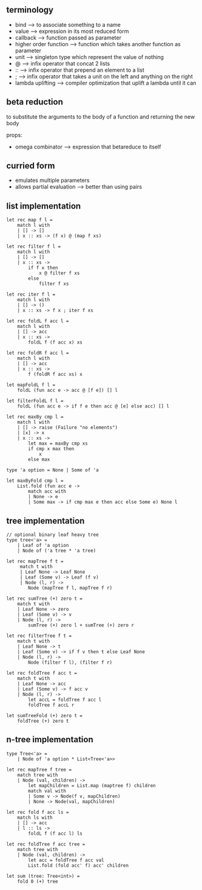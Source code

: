 ## terminology

* bind --> to associate something to a name
* value --> expression in its most reduced form
* callback --> function passed as parameter
* higher order function --> function which takes another function as parameter
* unit --> singleton type which represent the value of nothing
* @ --> infix operator that concat 2 lists
* :: --> infix operator that prepend an element to a list
* ; --> infix operator that takes a unit on the left and anything on the right
* lambda uplifting --> compiler optimization that uplift a lambda until it can

## beta reduction

to substitute the arguments to the body of a function and returning the new body

props:
* omega combinator --> expression that betareduce to itself

## curried form

* emulates multiple parameters
* allows partial evaluation --> better than using pairs

## list implementation

```f#
let rec map f l =
    match l with
    | [] -> []
    | x :: xs -> (f x) @ (map f xs)

let rec filter f l =
    match l with
    | [] -> []
    | x :: xs ->
        if f x then
            x @ filter f xs
        else
            filter f xs

let rec iter f l =
    match l with
    | [] -> ()
    | x :: xs -> f x ; iter f xs

let rec foldL f acc l =
    match l with
    | [] -> acc
    | x :: xs ->
        foldL f (f acc x) xs

let rec foldR f acc l =
    match l with
    | [] -> acc
    | x :: xs ->
        f (foldR f acc xs) x

let mapFoldL f l =
    foldL (fun acc e -> acc @ [f e]) [] l

let filterFoldL f l =
    foldL (fun acc e -> if f e then acc @ [e] else acc) [] l

let rec maxBy cmp l =
    match l with
    | [] -> raise (Failure "no elements")
    | [x] -> x
    | x :: xs ->
        let max = maxBy cmp xs
        if cmp x max then
            x
        else max

type 'a option = None | Some of 'a

let maxByFold cmp l =
    List.fold (fun acc e ->
        match acc with
        | None -> e
        | Some max -> if cmp max e then acc else Some e) None l
```

## tree implementation

```f#
// optional binary leaf heavy tree
type tree<'a> =
    | Leaf of 'a option
    | Node of ('a tree * 'a tree)

let rec mapTree f t =
     match t with
     | Leaf None -> Leaf None
     | Leaf (Some v) -> Leaf (f v)
     | Node (l, r) ->
        Node (mapTree f l, mapTree f r)

let rec sumTree (+) zero t =
    match t with
    | Leaf None -> zero
    | Leaf (Some v) -> v
    | Node (l, r) ->
        sumTree (+) zero l + sumTree (+) zero r

let rec filterTree f t =
    match t with
    | Leaf None -> t
    | Leaf (Some v) -> if f v then t else Leaf None
    | Node (l, r) ->
        Node (filter f l), (filter f r)

let rec foldTree f acc t =
    match t with
    | Leaf None -> acc
    | Leaf (Some v) -> f acc v
    | Node (l, r) ->
        let accL = foldTree f acc l
        foldTree f accL r

let sumTreeFold (+) zero t =
    foldTree (+) zero t

```

## n-tree implementation

```f#
type Tree<'a> =
    | Node of 'a option * List<Tree<'a>>

let rec mapTree f tree =
    match tree with
    | Node (val, children) ->
        let mapChildren = List.map (maptree f) children
        match val with
        | Some v -> Node(f v, mapChildren)
        | None -> Node(val, mapChildren)

let rec fold f acc ls =
    match ls with
    | [] -> acc
    | l :: ls ->
        foldL f (f acc l) ls

let rec foldTree f acc tree =
    match tree with
    | Node (val, children) ->
        let acc = foldTree f acc val
        List.fold (fold acc' f) acc' children

let sum (tree: Tree<int>) =
    fold 0 (+) tree

```